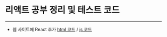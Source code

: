 # 리액트 공부 정리 및 테스트 코드
---
- 웹 사이트에 React 추가
[html 코드](test\01index.html) / [js 코드](test\01like_button.js)